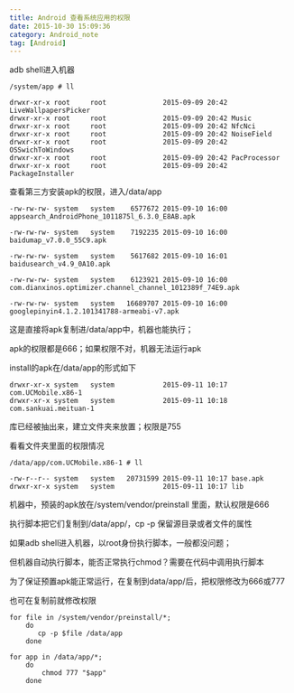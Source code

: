 ```yaml
---
title: Android 查看系统应用的权限
date: 2015-10-30 15:09:36
category: Android_note
tag: [Android]
---
```

adb shell进入机器

```
/system/app # ll

drwxr-xr-x root     root              2015-09-09 20:42 LiveWallpapersPicker
drwxr-xr-x root     root              2015-09-09 20:42 Music
drwxr-xr-x root     root              2015-09-09 20:42 NfcNci
drwxr-xr-x root     root              2015-09-09 20:42 NoiseField
drwxr-xr-x root     root              2015-09-09 20:42 OSSwichToWindows
drwxr-xr-x root     root              2015-09-09 20:42 PacProcessor
drwxr-xr-x root     root              2015-09-09 20:42 PackageInstaller
```

查看第三方安装apk的权限，进入/data/app
```
-rw-rw-rw- system   system    6577672 2015-09-10 16:00 appsearch_AndroidPhone_1011875l_6.3.0_E8AB.apk

-rw-rw-rw- system   system    7192235 2015-09-10 16:00 baidumap_v7.0.0_55C9.apk

-rw-rw-rw- system   system    5617682 2015-09-10 16:01 baidusearch_v4.9_0A10.apk

-rw-rw-rw- system   system    6123921 2015-09-10 16:00 com.dianxinos.optimizer.channel_channel_1012389f_74E9.apk

-rw-rw-rw- system   system   16689707 2015-09-10 16:00 googlepinyin4.1.2.101341788-armeabi-v7.apk
```
这是直接将apk复制进/data/app中，机器也能执行；

apk的权限都是666；如果权限不对，机器无法运行apk

install的apk在/data/app的形式如下
```
drwxr-xr-x system   system            2015-09-11 10:17 com.UCMobile.x86-1
drwxr-xr-x system   system            2015-09-11 10:18 com.sankuai.meituan-1
```
库已经被抽出来，建立文件夹来放置；权限是755

看看文件夹里面的权限情况
```
/data/app/com.UCMobile.x86-1 # ll

-rw-r--r-- system   system   20731599 2015-09-11 10:17 base.apk
drwxr-xr-x system   system            2015-09-11 10:17 lib
```

机器中，预装的apk放在/system/vendor/preinstall 里面，默认权限是666

执行脚本把它们复制到/data/app/，cp -p 保留源目录或者文件的属性

如果adb shell进入机器，以root身份执行脚本，一般都没问题；

但机器自动执行脚本，能否正常执行chmod？需要在代码中调用执行脚本

为了保证预置apk能正常运行，在复制到data/app/后，把权限修改为666或777

也可在复制前就修改权限
```
for file in /system/vendor/preinstall/*;
    do
       cp -p $file /data/app
    done

for app in /data/app/*;
    do
        chmod 777 "$app"
    done
```
